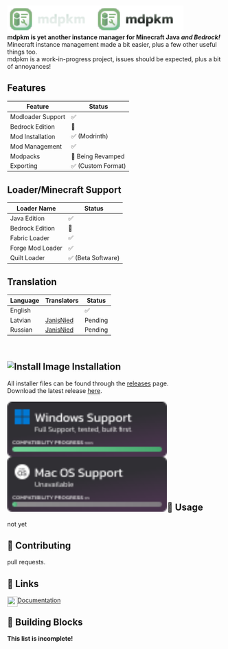 <dl>
  <img src="./public/img/banners/brand_text.svg#gh-dark-mode-only" alt="mdpkm Text" align="left" height="64"/>
  <img src="./public/img/banners/brand_text_dark.svg#gh-light-mode-only" alt="mdpkm Text" align="left" height="64"/>
</dl>
<br/><br/><br/>

**mdpkm is yet another instance manager for Minecraft Java *and Bedrock!***</br>
Minecraft instance management made a bit easier, plus a few other useful things too.</br>
mdpkm is a work-in-progress project, issues should be expected, plus a bit of annoyances!

## Features
| Feature           | Status                    |
|-------------------|---------------------------|
| Modloader Support | ✅                        |
| Bedrock Edition   | 🚧                        |
| Mod Installation  | ✅ (Modrinth)             |
| Mod Management    | ✅                        |
| Modpacks          | 🚧 Being Revamped         |
| Exporting         | ✅ (Custom Format)        |

## Loader/Minecraft Support
| Loader Name       | Status             |
|-------------------|--------------------|
| Java Edition      | ✅                 |
| Bedrock Edition   | 🚧                 |
| Fabric Loader     | ✅                 |
| Forge Mod Loader  | ✅                 |
| Quilt Loader      | ✅ (Beta Software) |

## Translation
| Language | Translators                                | Status  |
|----------|--------------------------------------------|---------|
| English  |                                            | ✅      |
| Latvian  | [JanisNied](https://twitter.com/JanisNied) | Pending |
| Russian  | [JanisNied](https://twitter.com/JanisNied) | Pending |

<br/>

## ![Install Image](https://img.icons8.com/fluency/24/000000/software-installer.png) Installation
All installer files can be found through the [releases](https://github.com/Blookerss/mdpkm/releases) page.<br/>
Download the latest release [here](https://github.com/Blookerss/mdpkm/releases/latest).
<br/><br/>
<img src=".github/windows_support.svg" align="left" height="128"/>
<br/><br/><br/><br/><br/><br/>
<img src=".github/mac_support.svg" align="left" height="128"/>
<br/><br/><br/><br/><br/><br/>

## 🤔 Usage
not yet
<br/>

## 🥰 Contributing
pull requests.
<br/>

## 🔗 Links
<dl>
  <img src="https://img.icons8.com/fluency/48/000000/documents.png" align="left" width="24" height="24"/>
  
  [Documentation](https://blookers.gitbook.io/mdpkm/)
</dl>

## 🧩 Building Blocks
**This list is incomplete!**
<br/>
